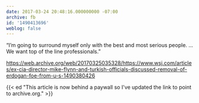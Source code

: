 ```yaml
---
date: 2017-03-24 20:48:16.000000000 -07:00
archive: fb
id: '1490413696'
weblog: false
---
```


“I’m going to surround myself only with the best and most serious people. … We want top of the line professionals.” 

https://web.archive.org/web/20170325035328/https://www.wsj.com/articles/ex-cia-director-mike-flynn-and-turkish-officials-discussed-removal-of-erdogan-foe-from-u-s-1490380426

{{< ed "This article is now behind a paywall so I've updated the link to point to archive.org." >}}
